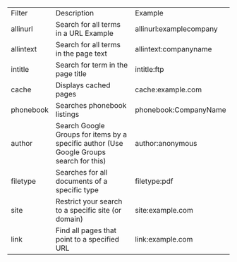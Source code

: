 <table>
<tr>
<td>Filter</td>
<td>Description</td>
<td>Example</td>
</tr>
<tr>
<td>allinurl</td>
<td>Search for all terms in a URL Example</td>
<td>allinurl:examplecompany
</tr>
<tr>
<td>allintext</td>
<td>Search for all terms in the page text</td>
<td>allintext:companyname</td>
</tr>
<tr>
<td>intitle</td>
<td>Search for term in the page title</td>
<td>intitle:ftp</td>
</tr>
<tr>
<td>cache</td>
<td>Displays cached pages</td>
<td>cache:example.com</td>
</tr>
<tr>
<td>phonebook</td>
<td>Searches phonebook listings</td>
<td>phonebook:CompanyName</td>
</tr>
<tr>
<td>author</td>
<td>Search Google Groups for items by a specific author (Use Google Groups search for this)</td>
<td>author:anonymous</td>
</tr>
<tr>
<td>filetype</td>
<td>Searches for all documents of a specific type</td>
<td>filetype:pdf</td>
</tr>
<tr>
<td>site</td>
<td>Restrict your search to a specific site (or domain)</td>
<td>site:example.com</td>
</tr>
<tr>
<td>link</td>
<td>Find all pages that point to a specified URL</td>
<td>link:example.com</td>
</tr>
</tale>
